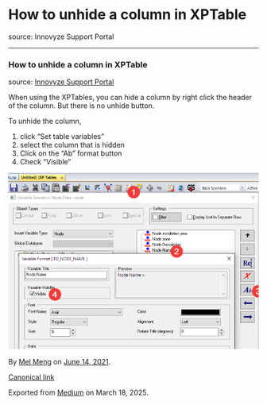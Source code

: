 # How to unhide a column in XPTable

source: Innovyze Support Portal

---

### How to unhide a column in XPTable

source: [Innovyze Support Portal](https://innovyze.force.com/support/s/article/How-to-unhide-a-column-in-XPTable)

When using the XPTables, you can hide a column by right click the header of the column. But there is no unhide button.

To unhide the column,

1. click “Set table variables”
2. select the column that is hidden
3. Click on the “Ab” format button
4. Check “Visible”

![](images\1_k6JHHd93vcN61y6MEqbv2A.png)

By [Mel Meng](https://medium.com/@mel-meng-pe) on [June 14, 2021](https://medium.com/p/99e35a849c36).

[Canonical link](https://medium.com/@mel-meng-pe/how-to-unhide-a-column-in-xptable-99e35a849c36)

Exported from [Medium](https://medium.com) on March 18, 2025.